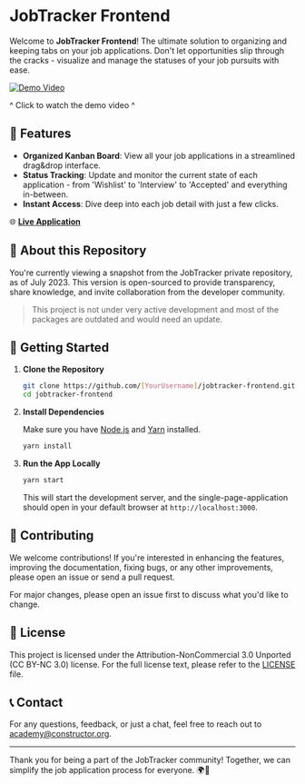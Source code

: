 # JobTracker Frontend

Welcome to **JobTracker Frontend**! The ultimate solution to organizing and keeping tabs on your job applications. Don't let opportunities slip through the cracks - visualize and manage the statuses of your job pursuits with ease.

[![Demo Video](https://img.youtube.com/vi/Xx_BwZ6RqHg/0.jpg)](https://www.youtube.com/watch?v=Xx_BwZ6RqHg)

^ Click to watch the demo video ^

## 🚀 Features

- **Organized Kanban Board**: View all your job applications in a streamlined drag&drop interface.
- **Status Tracking**: Update and monitor the current state of each application - from 'Wishlist' to 'Interview' to 'Accepted' and everything in-between.
- **Instant Access**: Dive deep into each job detail with just a few clicks.

🌐 [**Live Application**](https://jobtracker.ai/)

## 📖 About this Repository

You're currently viewing a snapshot from the JobTracker private repository, as of July 2023. This version is open-sourced to provide transparency, share knowledge, and invite collaboration from the developer community.

> This project is not under very active development and most of the packages are outdated and would need an update.

## 🚀 Getting Started

1. **Clone the Repository**

   ```bash
   git clone https://github.com/[YourUsername]/jobtracker-frontend.git
   cd jobtracker-frontend
   ```

2. **Install Dependencies**

   Make sure you have [Node.js](https://nodejs.org/) and [Yarn](https://yarnpkg.com/) installed.

   ```bash
   yarn install
   ```

3. **Run the App Locally**

   ```bash
   yarn start
   ```

   This will start the development server, and the single-page-application should open in your default browser at `http://localhost:3000`.

## 🤝 Contributing

We welcome contributions! If you're interested in enhancing the features, improving the documentation, fixing bugs, or any other improvements, please open an issue or send a pull request.

For major changes, please open an issue first to discuss what you'd like to change.

## 📜 License

This project is licensed under the Attribution-NonCommercial 3.0 Unported (CC BY-NC 3.0) license. For the full license text, please refer to the [LICENSE](LICENSE.md) file.

## 📞 Contact

For any questions, feedback, or just a chat, feel free to reach out to [academy@constructor.org](mailto:academy@constructor.org).

---

Thank you for being a part of the JobTracker community! Together, we can simplify the job application process for everyone. 🌍🚀

